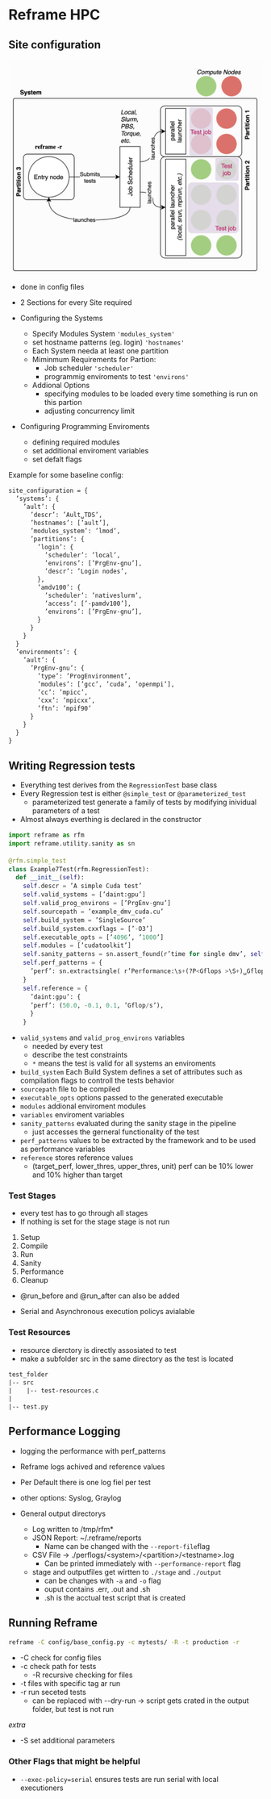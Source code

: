 # Reframe HPC 

## Site configuration 
![Site Config](image-1.png)

+ done in config files 
+ 2 Sections for every Site required 
+ Configuring the Systems
  + Specify Modules System ```'modules_system'```
  + set hostname patterns (eg. login) ```'hostnames'```
  + Each System needa at least one partition
  + Miminmum Requirements for Partion:
    + Job scheduler ```'scheduler'```
    + programmig enviroments to test ```'environs'``` 
  + Addional Options
    + specifying modules to be loaded every time something is run on this partion
    + adjusting concurrency limit
  
+ Configuring Programming Enviroments
  + defining required modules
  + set additional enviroment variables
  + set defalt flags


Example for some baseline config:
```
site_configuration = { 
  ’systems’: {
    ’ault’: {
      ’descr’: ’Ault␣TDS’, 
      ’hostnames’: [’ault’], 
      ’modules_system’: ’lmod’, 
      ’partitions’: {
        ’login’: {
          ’scheduler’: ’local’, 
          ’environs’: [’PrgEnv-gnu’], 
          ’descr’: ’Login nodes’,
        }, 
        ’amdv100’: {
          ’scheduler’: ’nativeslurm’, 
          ’access’: [’-pamdv100’], 
          ’environs’: [’PrgEnv-gnu’],
        } 
      }
    }
  }
  ’environments’: { 
    ’ault’: {
      ’PrgEnv-gnu’: {
        ’type’: ’ProgEnvironment’,
        ’modules’: [’gcc’, ’cuda’, ’openmpi’], 
        ’cc’: ’mpicc’,
        ’cxx’: ’mpicxx’,
        ’ftn’: ’mpif90’
      } 
    } 
  } 
} 
```



## Writing Regression tests

+ Everything test derives from the ```RegressionTest``` base class 
+ Every Regression test is either ```@simple_test``` or ```@parameterized_test```
  + parameterized test generate a family of tests by modifying inividual parameters of a test
+ Almost always everthing is declared in the constructor

```python
import reframe as rfm
import reframe.utility.sanity as sn

@rfm.simple_test
class Example7Test(rfm.RegressionTest):
  def __init__(self):
    self.descr = ’A simple Cuda test’ 
    self.valid_systems = [’daint:gpu’] 
    self.valid_prog_environs = [’PrgEnv-gnu’] 
    self.sourcepath = ’example_dmv_cuda.cu’
    self.build_system = ’SingleSource’ 
    self.build_system.cxxflags = [’-O3’] 
    self.executable_opts = [’4096’, ’1000’] 
    self.modules = [’cudatoolkit’] 
    self.sanity_patterns = sn.assert_found(r’time for single dmv’, self.stdout) 
    self.perf_patterns = {
      ’perf’: sn.extractsingle( r’Performance:\s+(?P<Gflops >\S+)␣Gflop/s’, self.stdout, ’Gflops’, float)
    }
    self.reference = {
      ’daint:gpu’: {
      ’perf’: (50.0, -0.1, 0.1, ’Gflop/s’),
      } 
    }
```

+ ```valid_systems``` and ```valid_prog_environs``` variables
  + needed by every test 
  + describe the test constraints
  + ```*``` means the test is valid for all systems an enviroments
+ ```build_system``` Each Build System defines a set of attributes such as compilation flags to controll the tests behavior
+ ```sourcepath``` file to be compiled
+ ```executable_opts``` options passed to the generated executable
+ ```modules``` addional enviroment modules
+ ```variables``` enviroment variables
+ ```sanity_patterns``` evaluated during the sanity stage in the pipeline 
  + just accesses the gerneral functionality of the test 
+ ```perf_patterns``` values to be extracted by the framework and to be used as performance variables
+ ```reference``` stores reference values 
  + (target_perf, lower_thres, upper_thres, unit) perf can be 10% lower and 10% higher than target

### Test Stages 

+ every test has to go through all stages
+ If nothing is set for the stage stage is not run

1. Setup
2. Compile
3. Run
4. Sanity
5. Performance
6. Cleanup

+ @run_before and @run_after can also be added

+ Serial and Asynchronous execution policys avialable

### Test Resources

+ resource dierctory is directly assosiated to test 
+ make a subfolder src in the same directory as the test is located
```
test_folder
|-- src
|    |-- test-resources.c
|
|-- test.py
```

## Performance Logging

+ logging the performance with perf_patterns
+ Reframe logs achived and reference values
+ Per Default there is one log fiel per test
+ other options: Syslog, Graylog

+ General output directorys
  + Log written to /tmp/rfm*
  + JSON Report: ~/.reframe/reports
    + Name can be changed with the ```--report-file```flag
  + CSV File -> ./perflogs/\<system>/\<partition>/\<testname>.log
    + Can be printed immediately with ```--performance-report``` flag 
  + stage and outputfiles get wirtten to ```./stage``` and ```./output``` 
    + can be changes with ```-a``` and ```-o``` flag
    + ouput contains .err, .out and .sh 
    + .sh is the acctual test script that is created

## Running Reframe
```bash
reframe -C config/base_config.py -c mytests/ -R -t production -r
```
+ -C check for config files
+ -c check path for tests
  + -R recursive checking for files
+ -t files with specific tag ar run 
+ -r run seceted tests  
  + can be replaced with --dry-run -> script gets crated in the output folder, but test is not run 

*extra*
+ -S set additional parameters 

### Other Flags that might be helpful
+ ```--exec-policy=serial``` ensures tests are run serial with local executioners 
  